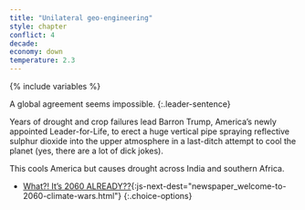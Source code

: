 ```yaml
---
title: "Unilateral geo-engineering"
style: chapter
conflict: 4
decade: 
economy: down
temperature: 2.3
---
```


{% include variables %}

A global agreement seems impossible. 
{:.leader-sentence}

Years of drought and crop failures lead Barron Trump, America’s newly appointed Leader-for-Life, to erect a huge vertical pipe spraying reflective sulphur dioxide into the upper atmosphere in a last-ditch attempt to cool the planet (yes, there are a lot of dick jokes).

This cools America but causes drought across India and southern Africa.

- [What?! It’s 2060 ALREADY??](part-page_2060.html){:js-next-dest="newspaper_welcome-to-2060-climate-wars.html"}
{:.choice-options}
